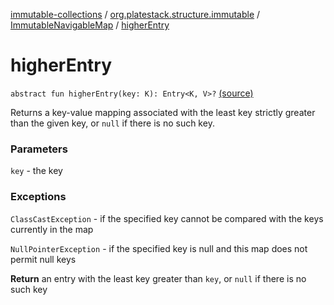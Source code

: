 [immutable-collections](../../index.md) / [org.platestack.structure.immutable](../index.md) / [ImmutableNavigableMap](index.md) / [higherEntry](.)

# higherEntry

`abstract fun higherEntry(key: K): Entry<K, V>?` [(source)](https://github.com/PlateStack/immutable-collections/blob/v0.1.0-alpha/src/main/kotlin/org/platestack/structure/immutable/ImmutableNavigableMap.kt#L160)

Returns a key-value mapping associated with the least key
strictly greater than the given key, or `null` if there
is no such key.

### Parameters

`key` - the key

### Exceptions

`ClassCastException` - if the specified key cannot be compared
    with the keys currently in the map

`NullPointerException` - if the specified key is null
    and this map does not permit null keys

**Return**
an entry with the least key greater than `key`,
    or `null` if there is no such key

